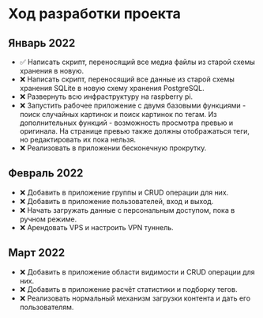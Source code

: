 # Ход разработки проекта

## Январь 2022

- ✅ Написать скрипт, переносящий все медиа файлы из старой схемы хранения в
  новую.
- ❌ Написать скрипт, переносящий все данные из старой схемы хранения SQLite в
  новую схему хранения PostgreSQL.
- ❌ Развернуть всю инфраструктуру на raspberry pi.
- ❌ Запустить рабочее приложение с двумя базовыми функциями - поиск случайных
  картинок и поиск картинок по тегам. Из дополнительных функций - возможность
  просмотра превью и оригинала. На странице превью также должны отображаться
  теги, но редактировать их пока нельзя.
- ❌ Реализовать в приложении бесконечную прокрутку.

## Февраль 2022

- ❌ Добавить в приложение группы и CRUD операции для них.
- ❌ Добавить в приложение пользователей, вход и выход.
- ❌ Начать загружать данные с персональным доступом, пока в ручном режиме.
- ❌ Арендовать VPS и настроить VPN туннель.

## Март 2022

- ❌ Добавить в приложение области видимости и CRUD операции для них.
- ❌ Добавить в приложение расчёт статистики и подборку тегов.
- ❌ Реализовать нормальный механизм загрузки контента и дать его пользователям.
